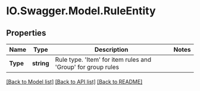 # IO.Swagger.Model.RuleEntity
## Properties

Name | Type | Description | Notes
------------ | ------------- | ------------- | -------------
**Type** | **string** | Rule type.  &#x27;Item&#x27; for item rules and &#x27;Group&#x27; for group rules | 

[[Back to Model list]](../README.md#documentation-for-models) [[Back to API list]](../README.md#documentation-for-api-endpoints) [[Back to README]](../README.md)

